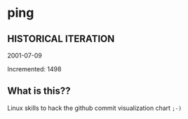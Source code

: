 # ping

## HISTORICAL ITERATION
2001-07-09

Incremented: 1498

## What is this?? 
Linux skills to hack the github commit visualization chart `;-)`
